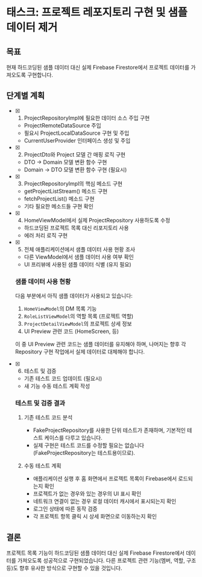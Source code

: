 # 태스크: 프로젝트 레포지토리 구현 및 샘플 데이터 제거

## 목표
현재 하드코딩된 샘플 데이터 대신 실제 Firebase Firestore에서 프로젝트 데이터를 가져오도록 구현합니다.

## 단계별 계획
- [x] 1. ProjectRepositoryImpl에 필요한 데이터 소스 주입 구현
  - ProjectRemoteDataSource 주입
  - 필요시 ProjectLocalDataSource 구현 및 주입
  - CurrentUserProvider 인터페이스 생성 및 주입
  
- [x] 2. ProjectDto와 Project 모델 간 매핑 로직 구현
  - DTO → Domain 모델 변환 함수 구현
  - Domain → DTO 모델 변환 함수 구현 (필요시)
  
- [x] 3. ProjectRepositoryImpl의 핵심 메소드 구현
  - getProjectListStream() 메소드 구현
  - fetchProjectList() 메소드 구현
  - 기타 필요한 메소드들 구현 확인
  
- [x] 4. HomeViewModel에서 실제 ProjectRepository 사용하도록 수정
  - 하드코딩된 프로젝트 목록 대신 리포지토리 사용
  - 에러 처리 로직 구현

- [x] 5. 전체 애플리케이션에서 샘플 데이터 사용 현황 조사
  - 다른 ViewModel에서 샘플 데이터 사용 여부 확인
  - UI 프리뷰에 사용된 샘플 데이터 식별 (유지 필요)
  
  ### 샘플 데이터 사용 현황
  다음 부분에서 아직 샘플 데이터가 사용되고 있습니다:
  
  1. `HomeViewModel`의 DM 목록 기능
  2. `RoleListViewModel`의 역할 목록 (프로젝트 역할)
  3. `ProjectDetailViewModel`의 프로젝트 상세 정보
  4. UI Preview 관련 코드 (HomeScreen, 등)
  
  이 중 UI Preview 관련 코드는 샘플 데이터를 유지해야 하며, 나머지는 향후 각 Repository 구현 작업에서 실제 데이터로 대체해야 합니다.
  
- [x] 6. 테스트 및 검증
  - 기존 테스트 코드 업데이트 (필요시)
  - 새 기능 수동 테스트 계획 작성
  
  ### 테스트 및 검증 결과
  1. 기존 테스트 코드 분석
     - FakeProjectRepository를 사용한 단위 테스트가 존재하며, 기본적인 테스트 케이스를 다루고 있습니다.
     - 실제 구현은 테스트 코드를 수정할 필요는 없습니다 (FakeProjectRepository는 테스트용이므로).
  
  2. 수동 테스트 계획
     - 애플리케이션 실행 후 홈 화면에서 프로젝트 목록이 Firebase에서 로드되는지 확인
     - 프로젝트가 없는 경우와 있는 경우의 UI 표시 확인
     - 네트워크 연결이 없는 경우 로컬 데이터 캐시에서 표시되는지 확인
     - 로그인 상태에 따른 동작 검증
     - 각 프로젝트 항목 클릭 시 상세 화면으로 이동하는지 확인

## 결론
프로젝트 목록 기능이 하드코딩된 샘플 데이터 대신 실제 Firebase Firestore에서 데이터를 가져오도록 성공적으로 구현되었습니다. 다른 프로젝트 관련 기능(멤버, 역할, 구조 등)도 향후 유사한 방식으로 구현할 수 있을 것입니다. 